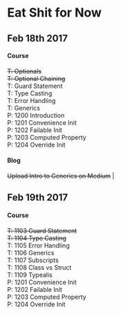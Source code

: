 # Eat Shit for Now

## Feb 18th 2017

#### Course
 ~~T: Optionals~~  <br>
 ~~T: Optional Chaining~~ <br>
T: Guard Statement <br>
T: Type Casting <br>
T: Error Handling <br>
T: Generics <br>
P: 1200 Introduction <br>
P: 1201 Convenience Init <br>
P: 1202 Failable Init <br>
P: 1203 Computed Property <br>
P: 1204 Override Init

#### Blog
  ~~Upload Intro to Generics on Medium~~ |

## Feb 19th 2017

#### Course
~~T: 1103 Guard Statement~~ <br>
~~T: 1104 Type Casting~~ <br>
T: 1105 Error Handling <br>
T: 1106 Generics <br>
T: 1107 Subscripts <br>
T: 1108 Class vs Struct <br>
T: 1109 Typealis <br>
P: 1201 Convenience Init <br>
P: 1202 Failable Init <br>
P: 1203 Computed Property <br>
P: 1204 Override Init
